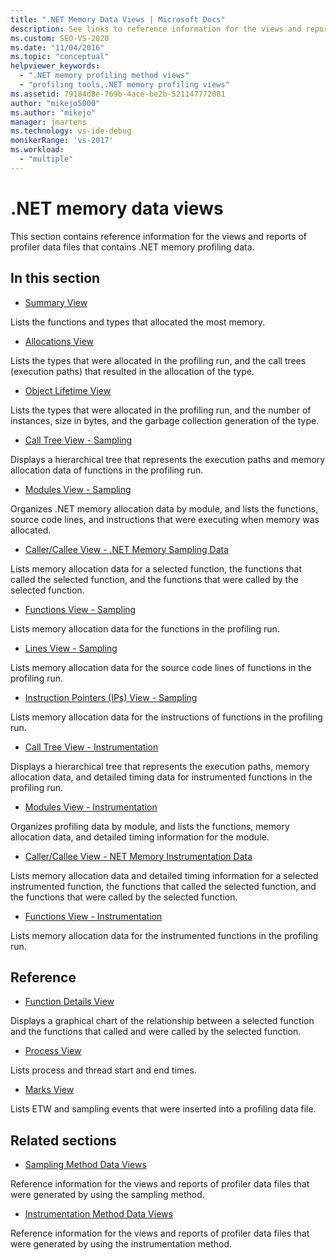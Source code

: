 ```yaml
---
title: ".NET Memory Data Views | Microsoft Docs"
description: See links to reference information for the views and reports of profiler data files that contain .NET memory profiling data.
ms.custom: SEO-VS-2020
ms.date: "11/04/2016"
ms.topic: "conceptual"
helpviewer_keywords:
  - ".NET memory profiling method views"
  - "profiling tools,.NET memory profiling views"
ms.assetid: 79184d8e-769b-4ace-be2b-521147772081
author: "mikejo5000"
ms.author: "mikejo"
manager: jmartens
ms.technology: vs-ide-debug
monikerRange: 'vs-2017'
ms.workload:
  - "multiple"
---
```

# .NET memory data views
This section contains reference information for the views and reports of profiler data files that contains .NET memory profiling data.

## In this section
- [Summary View](../profiling/summary-view-dotnet-memory-data.md)

 Lists the functions and types that allocated the most memory.

- [Allocations View](../profiling/dotnet-memory-allocations-view.md)

 Lists the types that were allocated in the profiling run, and the call trees (execution paths) that resulted in the allocation of the type.

- [Object Lifetime View](../profiling/object-lifetime-view.md)

 Lists the types that were allocated in the profiling run, and the number of instances, size in bytes, and the garbage collection generation of the type.

- [Call Tree View - Sampling](../profiling/call-tree-view-dotnet-memory-sampling-data.md)

 Displays a hierarchical tree that represents the execution paths and memory allocation data of functions in the profiling run.

- [Modules View - Sampling](../profiling/modules-view-dotnet-memory-sampling-data.md)

 Organizes .NET memory allocation data by module, and lists the functions, source code lines, and instructions that were executing when memory was allocated.

- [Caller/Callee View - .NET Memory Sampling Data](../profiling/caller-callee-view-dotnet-memory-sampling-data.md)

 Lists memory allocation data for a selected function, the functions that called the selected function, and the functions that were called by the selected function.

- [Functions View - Sampling](../profiling/functions-view-dotnet-memory-sampling-data.md)

 Lists memory allocation data for the functions in the profiling run.

- [Lines View - Sampling](../profiling/lines-view-dotnet-memory-sampling-data.md)

 Lists memory allocation data for the source code lines of functions in the profiling run.

- [Instruction Pointers (IPs) View - Sampling](../profiling/instruction-pointers-ips-view-dotnet-memory-sampling-data.md)

 Lists memory allocation data for the instructions of functions in the profiling run.

- [Call Tree View - Instrumentation](../profiling/call-tree-view-dotnet-memory-instrumentation-data.md)

 Displays a hierarchical tree that represents the execution paths, memory allocation data, and detailed timing data for instrumented functions in the profiling run.

- [Modules View - Instrumentation](../profiling/modules-view-dotnet-memory-instrumentation-data.md)

 Organizes profiling data by module, and lists the functions, memory allocation data, and detailed timing information for the module.

- [Caller/Callee View - NET Memory Instrumentation Data](../profiling/caller-callee-view-net-memory-instrumentation-data.md)

 Lists memory allocation data and detailed timing information for a selected instrumented function, the functions that called the selected function, and the functions that were called by the selected function.

- [Functions View - Instrumentation](../profiling/functions-view-dotnet-memory-instrumentation-data.md)

 Lists memory allocation data for the instrumented functions in the profiling run.

## Reference
- [Function Details View](../profiling/function-details-view.md)

 Displays a graphical chart of the relationship between a selected function and the functions that called and were called by the selected function.

- [Process View](../profiling/process-view.md)

 Lists process and thread start and end times.

- [Marks View](../profiling/marks-view.md)

 Lists ETW and sampling events that were inserted into a profiling data file.

## Related sections
- [Sampling Method Data Views](../profiling/profiler-sampling-method-data-views.md)

 Reference information for the views and reports of profiler data files that were generated by using the sampling method.

- [Instrumentation Method Data Views](../profiling/instrumentation-method-data-views.md)

 Reference information for the views and reports of profiler data files that were generated by using the instrumentation method.
